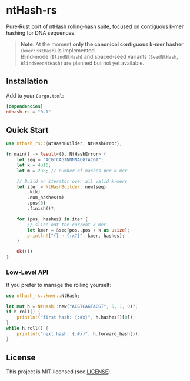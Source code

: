 # ntHash‑rs

Pure‑Rust port of [ntHash](https://github.com/bcgsc/ntHash) rolling‑hash suite, focused on contiguous k‑mer hashing for DNA sequences.

> **Note**: At the moment **only the canonical contiguous k‑mer hasher** (`kmer::NtHash`) is implemented.  
> Blind‐mode (`BlindNtHash`) and spaced‑seed variants (`SeedNtHash`, `BlindSeedNtHash`) are planned but not yet available.

## Installation

Add to your `Cargo.toml`:

```toml
[dependencies]
nthash-rs = "0.1"
````

## Quick Start

```rust
use nthash_rs::{NtHashBuilder, NtHashError};

fn main() -> Result<(), NtHashError> {
    let seq = "ACGTCAGTNNNNACGTACGT";
    let k = 4u16;
    let m = 2u8; // number of hashes per k-mer

    // Build an iterator over all valid k-mers
    let iter = NtHashBuilder::new(seq)
        .k(k)
        .num_hashes(m)
        .pos(0)
        .finish()?;

    for (pos, hashes) in iter {
        // slice out the current k-mer
        let kmer = &seq[pos..pos + k as usize];
        println!("{} → {:x?}", kmer, hashes);
    }

    Ok(())
}
```

### Low‑Level API

If you prefer to manage the rolling yourself:

```rust
use nthash_rs::kmer::NtHash;

let mut h = NtHash::new("ACGTCAGTACGT", 5, 1, 0)?;
if h.roll() {
    println!("first hash: {:#x}", h.hashes()[0]);
}
while h.roll() {
    println!("next hash: {:#x}", h.forward_hash());
}
```

## License

This project is MIT‑licensed (see [LICENSE](LICENSE)).
